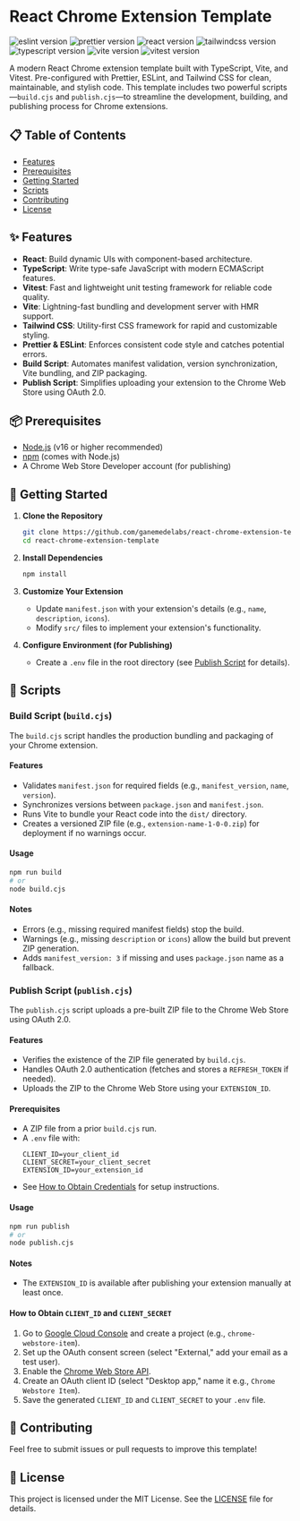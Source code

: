 # React Chrome Extension Template

![eslint version](https://img.shields.io/badge/eslint-9.24.0-4B32C3?logo=eslint&logoColor=white)
![prettier version](https://img.shields.io/badge/prettier-3.5.3-F7B93E?logo=prettier&logoColor=white)
![react version](https://img.shields.io/badge/react-19.1.0-61DAFB?logo=react&logoColor=white)
![tailwindcss version](https://img.shields.io/badge/tailwindcss-4.0.0-06B6D4?logo=tailwindcss&logoColor=white)
![typescript version](https://img.shields.io/badge/typescript-5.7.2-3178C6?logo=typescript&logoColor=white)
![vite version](https://img.shields.io/badge/vite-6.2.0-646CFF?logo=vite&logoColor=white)
![vitest version](https://img.shields.io/badge/vitest-3.1.1-6E9F18?logo=vitest&logoColor=white)

A modern React Chrome extension template built with TypeScript, Vite, and Vitest. Pre-configured with Prettier, ESLint, and Tailwind CSS for clean, maintainable, and stylish code. This template includes two powerful scripts—`build.cjs` and `publish.cjs`—to streamline the development, building, and publishing process for Chrome extensions.

## 📋 Table of Contents

- [Features](#-features)
- [Prerequisites](#-prerequisites)
- [Getting Started](#-getting-started)
- [Scripts](#-scripts)
- [Contributing](#-contributing)
- [License](#-license)

## ✨ Features

- **React**: Build dynamic UIs with component-based architecture.
- **TypeScript**: Write type-safe JavaScript with modern ECMAScript features.
- **Vitest**: Fast and lightweight unit testing framework for reliable code quality.
- **Vite**: Lightning-fast bundling and development server with HMR support.
- **Tailwind CSS**: Utility-first CSS framework for rapid and customizable styling.
- **Prettier & ESLint**: Enforces consistent code style and catches potential errors.
- **Build Script**: Automates manifest validation, version synchronization, Vite bundling, and ZIP packaging.
- **Publish Script**: Simplifies uploading your extension to the Chrome Web Store using OAuth 2.0.

## 📦 Prerequisites

- [Node.js](https://nodejs.org/) (v16 or higher recommended)
- [npm](https://www.npmjs.com/) (comes with Node.js)
- A Chrome Web Store Developer account (for publishing)

## 🚀 Getting Started

1. **Clone the Repository**

    ```bash
    git clone https://github.com/ganemedelabs/react-chrome-extension-template.git
    cd react-chrome-extension-template
    ```

2. **Install Dependencies**

    ```bash
    npm install
    ```

3. **Customize Your Extension**

    - Update `manifest.json` with your extension's details (e.g., `name`, `description`, `icons`).
    - Modify `src/` files to implement your extension's functionality.

4. **Configure Environment (for Publishing)**

    - Create a `.env` file in the root directory (see [Publish Script](#publish-script-publishcjs) for details).

## 📄 Scripts

### Build Script (`build.cjs`)

The `build.cjs` script handles the production bundling and packaging of your Chrome extension.

#### Features

- Validates `manifest.json` for required fields (e.g., `manifest_version`, `name`, `version`).
- Synchronizes versions between `package.json` and `manifest.json`.
- Runs Vite to bundle your React code into the `dist/` directory.
- Creates a versioned ZIP file (e.g., `extension-name-1-0-0.zip`) for deployment if no warnings occur.

#### Usage

```bash
npm run build
# or
node build.cjs
```

#### Notes

- Errors (e.g., missing required manifest fields) stop the build.
- Warnings (e.g., missing `description` or `icons`) allow the build but prevent ZIP generation.
- Adds `manifest_version: 3` if missing and uses `package.json` name as a fallback.

### Publish Script (`publish.cjs`)

The `publish.cjs` script uploads a pre-built ZIP file to the Chrome Web Store using OAuth 2.0.

#### Features

- Verifies the existence of the ZIP file generated by `build.cjs`.
- Handles OAuth 2.0 authentication (fetches and stores a `REFRESH_TOKEN` if needed).
- Uploads the ZIP to the Chrome Web Store using your `EXTENSION_ID`.

#### Prerequisites

- A ZIP file from a prior `build.cjs` run.
- A `.env` file with:
    ```env
    CLIENT_ID=your_client_id
    CLIENT_SECRET=your_client_secret
    EXTENSION_ID=your_extension_id
    ```
- See [How to Obtain Credentials](#how-to-obtain-client_id-and-client_secret) for setup instructions.

#### Usage

```bash
npm run publish
# or
node publish.cjs
```

#### Notes

- The `EXTENSION_ID` is available after publishing your extension manually at least once.

#### How to Obtain `CLIENT_ID` and `CLIENT_SECRET`

1. Go to [Google Cloud Console](https://console.developers.google.com/apis/credentials) and create a project (e.g., `chrome-webstore-item`).
2. Set up the OAuth consent screen (select "External," add your email as a test user).
3. Enable the [Chrome Web Store API](https://console.developers.google.com/apis/library/chromewebstore.googleapis.com).
4. Create an OAuth client ID (select "Desktop app," name it e.g., `Chrome Webstore Item`).
5. Save the generated `CLIENT_ID` and `CLIENT_SECRET` to your `.env` file.

## 🤝 Contributing

Feel free to submit issues or pull requests to improve this template!

## 📜 License

This project is licensed under the MIT License. See the [LICENSE](LICENSE) file for details.
